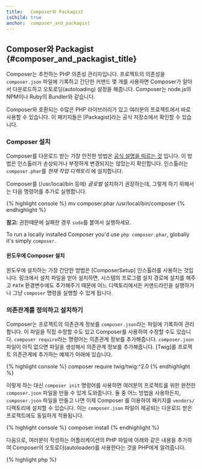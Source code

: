 ```yaml
---
title:   Composer와 Packagist
isChild: true
anchor:  composer_and_packagist
---
```


## Composer와 Packagist {#composer_and_packagist_title}

Composer는 추천하는 PHP 의존성 관리자입니다. 프로젝트의 의존성을 `composer.json` 파일에 기록하고 간단한 커맨드 몇 개를
사용하면 Composer가 알아서 다운로드하고 오토로딩(autoloading) 설정을 해줍니다. Composer는 node.js의 NPM이나 Ruby의 Bundler와 같습니다.

Composer와 호환되는 수많은 PHP 라이브러리가 있고 여러분의 프로젝트에서 바로 사용할 수 있습니다. 이 패키지들은
[Packagist]라는 공식 저장소에서 확인할 수 있습니다.

### Composer 설치

Composer를 다운로드 받는 가장 안전한 방법은 [공식 설명을 따르는 것](https://getcomposer.org/download/) 입니다.
이 방법은 인스톨러가 손상되거나 부정하게 변경되지는 않았는지 확인합니다.
인스톨러는 `composer.phar`를 _현재 작업 디렉토리_ 에 설치합니다.

Composer를 (/usr/local/bin 등에) *글로벌* 설치하기 권장하는데, 그렇게 하기 위해서는 다음 명령어를 추가로 실행합니다.

{% highlight console %}
mv composer.phar /usr/local/bin/composer
{% endhighlight %}

**참고:** 권한때문에 실패한 경우 `sudo`를 붙여서 실행하세요.

To run a locally installed Composer you'd use `php composer.phar`, globally it's simply `composer`.

#### 윈도우에 Composer 설치

윈도우에 설치하는 가장 간단한 방법은 [ComposerSetup] 인스톨러를 사용하는 것입니다. 링크에서 설치 파일을 받아 설치하면,
시스템의 프로그램 설치 경로에 설치를 해주고 `PATH` 환경변수에도 추가해주기 때문에 어느 디렉토리에서든 커맨드라인을
실행하거나 그냥 `composer` 명령을 실행할 수 있게 됩니다.

### 의존관계를 정의하고 설치하기

Composer는 프로젝트의 의존관계 정보를 `composer.json`라는 파일에 기록하여 관리합니다. 이 파일을 직접 수정할 수도 있고
Composer를 사용하여 수정할 수도 있습니다. `composer require`라는 명령어는 의존관계 정보를 추가해줍니다. `composer.json`
파일이 아직 없으면 파일을 생성해서 의존관계 정보를 추가해줍니다. [Twig]를 프로젝트 의존관계에 추가하는 예제가 아래에
있습니다.

{% highlight console %}
composer require twig/twig:^2.0
{% endhighlight %}

이렇게 하는 대신 `composer init` 명령어를 사용하면 여러분의 프로젝트를 위한 완전한 `composer.json` 파일을 만들 수 있게
도와줍니다. 둘 중 어느 방법을 사용하든지, `composer.json` 파일을 만들고 나면 이제 Composer 를 이용하여 패키지를
`vendors/` 디렉토리에 설치할 수 있습니다.
이는 `composer.json` 파일이 제공되는 다운로드 받은 프로젝트에도 동일하게 적용됩니다.

{% highlight console %}
composer install
{% endhighlight %}

다음으로, 여러분이 작성하는 어플리케이션의 PHP 파일에 아래와 같은 내용을 추가하여 Composer의 오토로더(autoloader)를
사용한다는 것을 PHP에게 알려줍니다.

{% highlight php %}
<?php
require 'vendor/autoload.php';
{% endhighlight %}

이제 여러분은 필요한 의존 라이브러리를 사용할 수 있습니다. 그 라이브러리들은 필요할 때 자동으로 로드될 것입니다.

### 의존관계 정보 업데이트하기

`composer install` 명령어를 처음 실행하면 Composer는 설치한 패키지들의 버전을 기록한 `composer.lock` 파일을 생성합니다.
프로젝트를 공유할 때 `composer.lock` 파일을 같이 포함시켜서, 다른 사람이 `composer install` 명령어를 실행했을 때
동일한 버전의 패키지를 받도록 하세요. 의존관계
정보를 업데이트하고 싶으면 `composer update` 명령어를 실행하면 됩니다.
배포할 때에는 `composer update`를 사용하지 말고 `composer install`를 사용하세요.
그렇지 않으면 배포 환경에는 다른 버전의 패키지를 사용하게 될 수도 있습니다.

이런 점은 여러분이 사용하는 패키지 버전을 유연하게 관리하려고 할 때 가장 유용할 것입니다. 예를 들어 `~1.8` 이라고
버전을 지정한 것은 "`1.8.0` 보다는 높은 버전이지만 `2.0.x-dev` 버전보다는 낮은 버전"을 의미합니다. `*` 와일드카드
문자를 사용해서 `1.8.*` 이라고 표현하는 것도 동일한 의미입니다. `composer update` 명령어를 실행하면 지정된 제한 사항에
맞는 최신 버전으로 의존관계 정보를 업데이트해 줍니다.

### 업데이트 알림 받기

[libraries.io]라는 웹 서비스에 가입하여 새 버전 알림을 받을 수 있습니다. 이 웹 서비스는 당신에게 의존성을 모니터링 하고 업데이트 내용을 알려줄 수 있습니다.

### 의존 패키지들의 보안 이슈 확인하기

[Local PHP Security Checker]는 `composer.lock` 파일을 확인하여 의존관계를 업데이트해야 하는지 알려주는
커맨드라인 도구입니다.

### Composer를 이용하여 전역 의존 패키지들 관리하기

Composer는 전역 의존성과 바이너리(실행파일) 또한 관리 가능합니다. 사용법은 아주 간단합니다. 그저 모든 커맨드 앞에
`global`만 붙이면 됩니다. PHPUnit을 인스톨 하고 싶고, 이것이 전역에서 사용가능하다면 다음과 같이 커맨드를 입력할 수
있습니다.

{% highlight console %}
composer global require phpunit/phpunit
{% endhighlight %}

위 명령어는 의존 패키지들을 위치할 `~/.composer` 폴더를 생성합니다(이미 있다면 그냥 넘어가겠죠?). 설치된 패키지가
어디에서든 실행되어야 할 바이너리(실행파일)를 갖고 있다면, 이를 실행하기 위해서 `~/.composer/vendor/bin`폴더를
`$PATH`변수에 추가해야 합니다.

* [알아보기: Composer][Learn about Composer]

(역주 : 그리고 놀랍게도 Composer는 한국어 메뉴얼이 존재합니다!)

* [Composer 한글 웹사이트][Composer Korean]

[Packagist]: https://packagist.org/
[Twig]: https://twig.symfony.com/
[libraries.io]: https://libraries.io/
[Local PHP Security Checker]: https://github.com/fabpot/local-php-security-checker
[Learn about Composer]: https://getcomposer.org/doc/00-intro.md
[ComposerSetup]: https://getcomposer.org/Composer-Setup.exe
[Composer Korean]: http://xpressengine.github.io/Composer-korean-docs/
